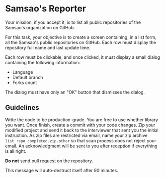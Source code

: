 # Samsao's Reporter

Your mission, if you accept it, is to list all public repositories of the
Samsao's organization on GitHub.

For this task, your objective is to create a screen containing, in a list
form, all the Samsao's public repositories on GitHub. Each row must display
the repository full name and last update time.

Each row must be clickable, and once clicked, it must display a small
dialog containing the following information:

 * Language
 * Default branch
 * Forks count

The dialog must have only an "OK" button that dismisses the dialog.

## Guidelines

Write the code to be production-grade. You are free to use whether library
you want. Once finish, create a commit with your code changes. Zip your
modified project and send it back to the interviewer that sent you the initial
instruction. As zip files are restricted via email, name your zip archive
`list_repo_completed.zip.other` so that scan process does not reject your
email. An acknowledgment will be sent to you after reception if everything
is all right.

**Do not** send pull request on the repository.

This message will auto-destruct itself after 90 minutes.
